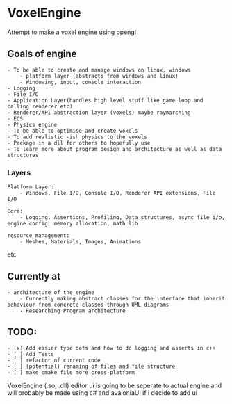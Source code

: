 # VoxelEngine

Attempt to make a voxel engine using opengl

## Goals of engine
    - To be able to create and manage windows on linux, windows 
        - platform layer (abstracts from windows and linux)
        - Windowing, input, console interaction
    - Logging
    - File I/O
    - Application Layer(handles high level stuff like game loop and calling renderer etc)
    - Renderer/API abstraction layer (voxels) maybe raymarching
    - ECS
    - Physics engine
    - To be able to optimise and create voxels
    - To add realistic -ish physics to the voxels
    - Package in a dll for others to hopefully use
    - To learn more about program design and architecture as well as data structures


### Layers

    Platform Layer:
        - Windows, File I/O, Console I/O, Renderer API extensions, File I/O

    Core:
        - Logging, Assertions, Profiling, Data structures, async file i/o, engine config, memory allocation, math lib

    resource management:
        - Meshes, Materials, Images, Animations
etc

## Currently at
    - architecture of the engine
        - Currently making abstract classes for the interface that inherit behaviour from concrete classes through UML diagrams
        - Researching Program architecture

## TODO:
    - [x] Add easier type defs and how to do logging and asserts in c++
    - [ ] Add Tests
    - [ ] refactor of current code
    - [ ] (potential) renaming of files and file structure
    - [ ] make cmake file more cross-platform


VoxelEngine (.so, .dll)
editor ui is going to be seperate to actual engine and will probably be made using c# and avaloniaUI if i decide to add ui

